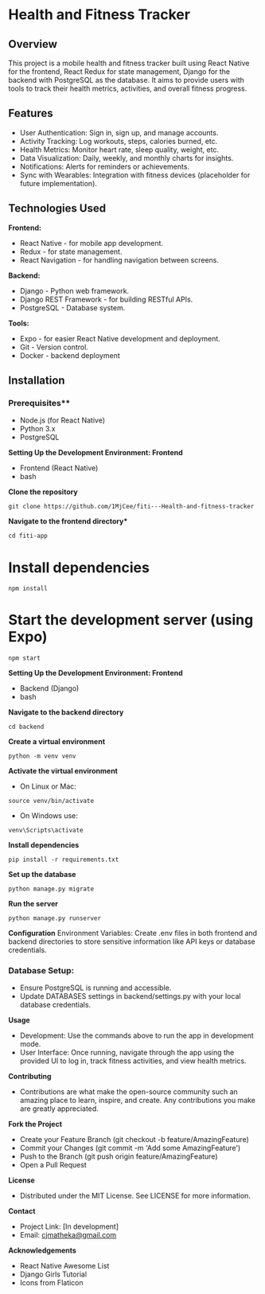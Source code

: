# Health and Fitness Tracker

## Overview

This project is a mobile health and fitness tracker built using React Native for the frontend, React Redux for state management, Django for the backend with PostgreSQL as the database. It aims to provide users with tools to track their health metrics, activities, and overall fitness progress.

## Features

- User Authentication: Sign in, sign up, and manage accounts.
- Activity Tracking: Log workouts, steps, calories burned, etc.
- Health Metrics: Monitor heart rate, sleep quality, weight, etc.
- Data Visualization: Daily, weekly, and monthly charts for insights.
- Notifications: Alerts for reminders or achievements.
- Sync with Wearables: Integration with fitness devices (placeholder for future implementation).

## Technologies Used

**Frontend:**

- React Native - for mobile app development.
- Redux - for state management.
- React Navigation - for handling navigation between screens.

**Backend:**

- Django - Python web framework.
- Django REST Framework - for building RESTful APIs.
- PostgreSQL - Database system.

**Tools:**

- Expo - for easier React Native development and deployment.
- Git - Version control.
- Docker - backend deployment

## Installation

### Prerequisites\*\*

- Node.js (for React Native)
- Python 3.x
- PostgreSQL

**Setting Up the Development Environment: Frontend**

- Frontend (React Native)
- bash

**Clone the repository**

```
git clone https://github.com/1MjCee/fiti---Health-and-fitness-tracker

```

**Navigate to the frontend directory\***

```
cd fiti-app
```

# Install dependencies

```
npm install
```

# Start the development server (using Expo)

```
npm start
```

**Setting Up the Development Environment: Frontend**

- Backend (Django)
- bash

**Navigate to the backend directory**

```
cd backend
```

**Create a virtual environment**

```
python -m venv venv
```

**Activate the virtual environment**

- On Linux or Mac:

```
source venv/bin/activate
```

- On Windows use:

```
venv\Scripts\activate
```

**Install dependencies**

```
pip install -r requirements.txt
```

**Set up the database**

```
python manage.py migrate
```

**Run the server**

```
python manage.py runserver
```

**Configuration**
Environment Variables: Create .env files in both frontend and backend directories to store sensitive information like API keys or database credentials.

### Database Setup:

- Ensure PostgreSQL is running and accessible.
- Update DATABASES settings in backend/settings.py with your local database credentials.

**Usage**

- Development: Use the commands above to run the app in development mode.
- User Interface: Once running, navigate through the app using the provided UI to log in, track fitness activities, and view health metrics.

**Contributing**

- Contributions are what make the open-source community such an amazing place to learn, inspire, and create. Any contributions you make are greatly appreciated.

**Fork the Project**

- Create your Feature Branch (git checkout -b feature/AmazingFeature)
- Commit your Changes (git commit -m 'Add some AmazingFeature')
- Push to the Branch (git push origin feature/AmazingFeature)
- Open a Pull Request

**License**

- Distributed under the MIT License. See LICENSE for more information.

**Contact**

- Project Link: [In development]
- Email: cjmatheka@gmail.com

**Acknowledgements**

- React Native Awesome List
- Django Girls Tutorial
- Icons from Flaticon

